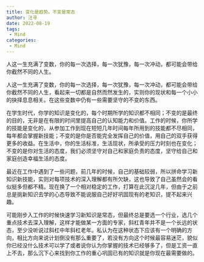 ```yaml
---
title: 变化是趋势，不变是常态
author: 汪寻
date: 2022-08-19
tags:
 - Mind
categories:
 - Mind
---
```


人这一生充满了变数，你的每一次选择，每一次犹豫，每一次冲动，都可能会带给你截然不同的人生。

<!-- more -->

人这一生充满了变数，你的每一次选择，每一次犹豫，每一次冲动，都可能会带给你截然不同的人生，看起来一切都是自然而然发生的，实则你的现状和每一个小小的抉择息息相关。在这些变数中仍有一些需要坚守的不变的东西。

在学生时代，你学的知识是变化的，每个时期所学的知识都不相同；不变的是最终的目的，无非是在有限的时间里提高自己的认知能力和价值。工作的时候，你所学的技能是变化的，从参加工作到现在短短几年时间每年所用到的技能都不尽相同，每年都会掌握新技能；不变的是你是否能完全发挥自己的价值，用自己的双手获得更多的收益。在生活中，你的生活标准，生活现状，所承受的压力时刻也在变化；不变的是你对生活的态度，我们必须坚守对自己和家庭负责的态度，坚守给自己和家庭创造幸福生活的态度。

最近在工作中遇到了一些问题，前几年的时候，自己的基础较弱，所以拼命学习新知识新技能，实则对每项技术的深入理解都有所欠缺，这也导致了自己虽然会的看似挺多但都不精。现在换了一个相对稳定的工作，打算在此沉淀几年，但由于之前总是挑新知识去学的心态导致不能说服自己好好巩固现有的老知识，提不起来兴趣。

可能刚步入工作的时候快速学习新知识是常态，但最终总是要选一个行业，选几个重点技术去深入理解，这样才能做某一方面的专家，斜杠青年并不是一个长远的状态，至少没听说过斜杠中年斜杠老年。私认为在这种状态下应该有一个明确的方向，相比方向来说计划倒没有那么重要了，若没有方向这个时候最容易迷茫，貌似你已经没什么技术可以学了或者说你认为你掌握的技术已经够多了，但是工资一直上不去，那么沉下心来找到你工作的重心巩固已有的知识就是你现在最需要做的。